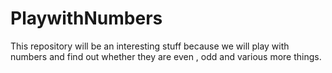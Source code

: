 # PlaywithNumbers
This repository will be an interesting stuff because we will play with numbers and find out whether they are even , odd and various more things.
